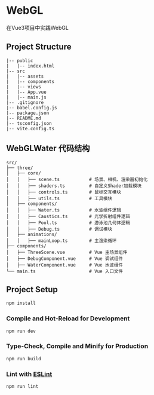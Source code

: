 # WebGL

在Vue3项目中实践WebGL

## Project Structure

```
|-- public
|   |-- index.html
|-- src
|   |-- assets
|   |-- components
|   |-- views
|   |-- App.vue
|   |-- main.js
|-- .gitignore
|-- babel.config.js
|-- package.json
|-- README.md
|-- tsconfig.json
|-- vite.config.ts
```

## WebGLWater 代码结构

```
src/
├── three/
│   ├── core/
│   │   ├── scene.ts           # 场景、相机、渲染器初始化
│   │   ├── shaders.ts         # 自定义Shader加载模块
│   │   ├── controls.ts        # 鼠标交互模块
│   │   ├── utils.ts           # 工具模块
│   ├── components/
│   │   ├── Water.ts           # 水波组件逻辑
│   │   ├── Caustics.ts        # 光学折射组件逻辑
│   │   ├── Pool.ts            # 游泳池几何体逻辑
│   │   ├── Debug.ts           # 调试模块
│   ├── animations/
│   │   ├── mainLoop.ts        # 主渲染循环
├── components/
│   ├── ThreeScene.vue         # Vue 主场景组件
│   ├── DebugComponent.vue     # Vue 调试组件
│   ├── WaterComponent.vue     # Vue 水波组件
└── main.ts                    # Vue 入口文件
```

## Project Setup

```sh
npm install
```

### Compile and Hot-Reload for Development

```sh
npm run dev
```

### Type-Check, Compile and Minify for Production

```sh
npm run build
```

### Lint with [ESLint](https://eslint.org/)

```sh
npm run lint
```
